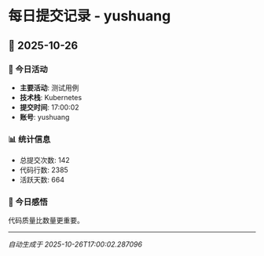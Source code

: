 # 每日提交记录 - yushuang

## 📅 2025-10-26

### 🎯 今日活动
- **主要活动**: 测试用例
- **技术栈**: Kubernetes
- **提交时间**: 17:00:02
- **账号**: yushuang

### 📊 统计信息
- 总提交次数: 142
- 代码行数: 2385
- 活跃天数: 664

### 💭 今日感悟
代码质量比数量更重要。

---
*自动生成于 2025-10-26T17:00:02.287096*
